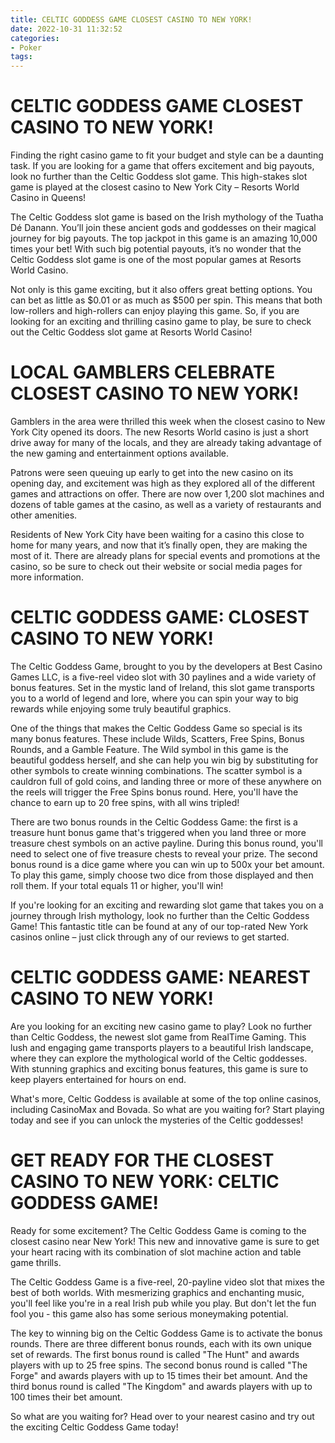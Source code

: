```yaml
---
title: CELTIC GODDESS GAME CLOSEST CASINO TO NEW YORK!
date: 2022-10-31 11:32:52
categories:
- Poker
tags:
---
```



#  CELTIC GODDESS GAME CLOSEST CASINO TO NEW YORK!

Finding the right casino game to fit your budget and style can be a daunting task. If you are looking for a game that offers excitement and big payouts, look no further than the Celtic Goddess slot game. This high-stakes slot game is played at the closest casino to New York City – Resorts World Casino in Queens!

The Celtic Goddess slot game is based on the Irish mythology of the Tuatha Dé Danann. You’ll join these ancient gods and goddesses on their magical journey for big payouts. The top jackpot in this game is an amazing 10,000 times your bet! With such big potential payouts, it’s no wonder that the Celtic Goddess slot game is one of the most popular games at Resorts World Casino.

Not only is this game exciting, but it also offers great betting options. You can bet as little as $0.01 or as much as $500 per spin. This means that both low-rollers and high-rollers can enjoy playing this game. So, if you are looking for an exciting and thrilling casino game to play, be sure to check out the Celtic Goddess slot game at Resorts World Casino!

#  LOCAL GAMBLERS CELEBRATE CLOSEST CASINO TO NEW YORK!

Gamblers in the area were thrilled this week when the closest casino to New York City opened its doors. The new Resorts World casino is just a short drive away for many of the locals, and they are already taking advantage of the new gaming and entertainment options available.

Patrons were seen queuing up early to get into the new casino on its opening day, and excitement was high as they explored all of the different games and attractions on offer. There are now over 1,200 slot machines and dozens of table games at the casino, as well as a variety of restaurants and other amenities.

Residents of New York City have been waiting for a casino this close to home for many years, and now that it’s finally open, they are making the most of it. There are already plans for special events and promotions at the casino, so be sure to check out their website or social media pages for more information.

#  CELTIC GODDESS GAME: CLOSEST CASINO TO NEW YORK!

The Celtic Goddess Game, brought to you by the developers at Best Casino Games LLC, is a five-reel video slot with 30 paylines and a wide variety of bonus features. Set in the mystic land of Ireland, this slot game transports you to a world of legend and lore, where you can spin your way to big rewards while enjoying some truly beautiful graphics.

One of the things that makes the Celtic Goddess Game so special is its many bonus features. These include Wilds, Scatters, Free Spins, Bonus Rounds, and a Gamble Feature. The Wild symbol in this game is the beautiful goddess herself, and she can help you win big by substituting for other symbols to create winning combinations. The scatter symbol is a cauldron full of gold coins, and landing three or more of these anywhere on the reels will trigger the Free Spins bonus round. Here, you'll have the chance to earn up to 20 free spins, with all wins tripled!

There are two bonus rounds in the Celtic Goddess Game: the first is a treasure hunt bonus game that's triggered when you land three or more treasure chest symbols on an active payline. During this bonus round, you'll need to select one of five treasure chests to reveal your prize. The second bonus round is a dice game where you can win up to 500x your bet amount. To play this game, simply choose two dice from those displayed and then roll them. If your total equals 11 or higher, you'll win!

If you're looking for an exciting and rewarding slot game that takes you on a journey through Irish mythology, look no further than the Celtic Goddess Game! This fantastic title can be found at any of our top-rated New York casinos online – just click through any of our reviews to get started.

#  CELTIC GODDESS GAME: NEAREST CASINO TO NEW YORK!

Are you looking for an exciting new casino game to play? Look no further than Celtic Goddess, the newest slot game from RealTime Gaming. This lush and engaging game transports players to a beautiful Irish landscape, where they can explore the mythological world of the Celtic goddesses. With stunning graphics and exciting bonus features, this game is sure to keep players entertained for hours on end.

What's more, Celtic Goddess is available at some of the top online casinos, including CasinoMax and Bovada. So what are you waiting for? Start playing today and see if you can unlock the mysteries of the Celtic goddesses!

#  GET READY FOR THE CLOSEST CASINO TO NEW YORK: CELTIC GODDESS GAME!

Ready for some excitement? The Celtic Goddess Game is coming to the closest casino near New York! This new and innovative game is sure to get your heart racing with its combination of slot machine action and table game thrills.

The Celtic Goddess Game is a five-reel, 20-payline video slot that mixes the best of both worlds. With mesmerizing graphics and enchanting music, you'll feel like you're in a real Irish pub while you play. But don't let the fun fool you - this game also has some serious moneymaking potential.

The key to winning big on the Celtic Goddess Game is to activate the bonus rounds. There are three different bonus rounds, each with its own unique set of rewards. The first bonus round is called "The Hunt" and awards players with up to 25 free spins. The second bonus round is called "The Forge" and awards players with up to 15 times their bet amount. And the third bonus round is called "The Kingdom" and awards players with up to 100 times their bet amount.

So what are you waiting for? Head over to your nearest casino and try out the exciting Celtic Goddess Game today!